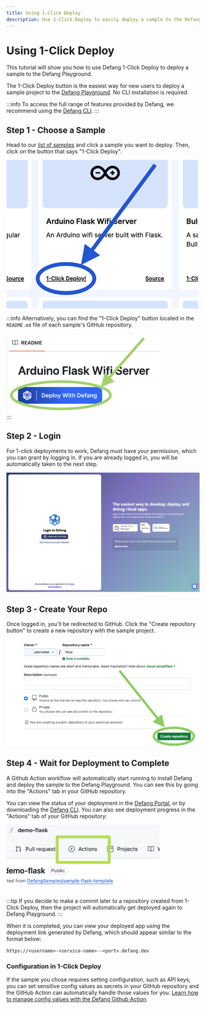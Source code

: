 ```yaml
---
title: Using 1-Click Deploy
description: Use 1-Click Deploy to easily deploy a sample to the Defang Playground.
---
```


# Using 1-Click Deploy

This tutorial will show you how to use Defang 1-Click Deploy to deploy a sample to the Defang Playground.

The 1-Click Deploy button is the easiest way for new users to deploy a sample project to the [Defang Playground](/docs/concepts/defang-playground). No CLI installation is required.

:::info
To access the full range of features provided by Defang, we recommend using the [Defang CLI](/docs/getting-started).
:::

## Step 1 - Choose a Sample
Head to our [list of samples](https://defang.io/#samples) and click a sample you want to deploy. Then, click on the button that says "1-Click Deploy".

<img src="/img/use-one-click-tutorial/one-click-deploy-button.png" alt="one-click-deploy-button" width="500"/>
<br/>

:::info
Alternatively, you can find the "1-Click Deploy" button located in the `README.md` file of each sample's GitHub repository.

<img src="/img/use-one-click-tutorial/deploy-with-defang-button.png" alt="deploy-with-defang-button" width="400"/>
<br/>
:::

## Step 2 - Login

For 1-click deployments to work, Defang must have your permission, which you can grant by logging in. If you are already logged in, you will be automatically taken to the next step.

![login-screen](/img/use-one-click-tutorial/login-screen.png)


## Step 3 - Create Your Repo

Once logged in, you'll be redirected to GitHub. Click the "Create repository button" to create a new repository with the sample project.

<img src="/img/use-one-click-tutorial/create-repository.png" alt="create-repository" width="600"/>
<br/>


## Step 4 - Wait for Deployment to Complete

A Github Action workflow will automatically start running to install Defang and deploy the sample to the Defang Playground. You can see this by going into the "Actions" tab in your GitHub repository.

You can view the status of your deployment in the [Defang Portal](https://portal.defang.dev/), or by downloading the [Defang CLI](/docs/getting-started).  You can also see deployment progress in the "Actions" tab of your GitHub repository:

<img src="/img/use-one-click-tutorial/actions.png" alt="github-actions-tab" width="400"/>

<br/>
<br/>

:::tip
If you decide to make a commit later to a repository created from 1-Click Deploy, then the project will automatically get deployed again to Defang Playground.
:::

When it is completed, you can view your deployed app using the deployment link generated by Defang, which should appear similar to the format below:
```
https://<username>-<service-name>--<port>.defang.dev
```

### Configuration in 1-Click Deploy

If the sample you chose requires setting configuration, such as API keys, you can set sensitive config values as secrets in your GitHub repository and the GitHub Action can automatically handle those values for you. [Learn how to manage config values with the Defang Github Action](https://github.com/DefangLabs/defang-github-action?tab=readme-ov-file#managing-config-values).
